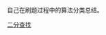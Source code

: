 自己在刷题过程中的算法分类总结。

[二分查找](https://github.com/BarryBean/AlgorithmNotes/blob/master/%E4%BA%8C%E5%88%86%E6%9F%A5%E6%89%BE/%E4%BA%8C%E5%88%86%E6%9F%A5%E6%89%BE.md)

